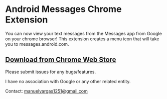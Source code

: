 # Android Messages Chrome Extension

You can now view your text messages from the Messages app from Google on your chrome browser! This extension creates a menu icon that will take you to messages.android.com. 

## [Download from Chrome Web Store](https://chrome.google.com/webstore/detail/jfdljcfpodnifhgicdjefibjionmfmcg)

Please submit issues for any bugs/features.

I have no association with Google or any other related entity. 

Contact: manuelvargas1251@gmail.com